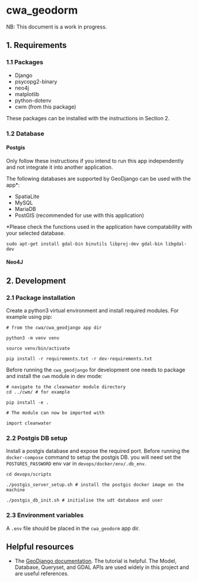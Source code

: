 # cwa_geodorm

NB: This document is a work in progress.

## 1. Requirements

### 1.1 Packages

- Django
- psycopg2-binary
- neo4j
- matplotlib
- python-dotenv
- cwm (from this package)

These packages can be installed with the instructions in Section 2.

### 1.2 Database

#### Postgis

Only follow these instructions if you intend to run this app independently and not integrate it into another application.

The following databases are supported by GeoDjango can be used with the app*:

- SpatiaLite
- MySQL
- MariaDB
- PostGIS (recommended for use with this application)

*Please check the functions used in the application have compatability with your selected database. 

`sudo apt-get install gdal-bin binutils libproj-dev gdal-bin libgdal-dev`

#### Neo4J

## 2. Development

### 2.1 Package installation

Create a python3 virtual environment and install required modules. For example using pip:

```
# from the cwa/cwa_geodjango app dir

python3 -m venv venv

source venv/bin/activate

pip install -r requirements.txt -r dev-requirements.txt
```

Before running the `cwa_geodjango` for development one needs to package and install the `cwm` module in dev mode:

```
# navigate to the cleanwater module directory
cd ../cwm/ # for example

pip install -e .

# The module can now be imported with

import cleanwater
```

### 2.2 Postgis DB setup 

Install a postgis database and expose the required port. Before running the `docker-compose` command to setup the postgis DB. you will need set the `POSTGRES_PASSWORD` env var in `devops/docker/env/.db_env`.

```
cd devops/scripts

./postgis_server_setup.sh # install the postgis docker image on the machine

./postgis_db_init.sh # initialise the udt database and user

```

### 2.3 Environment variables

A `.env` file should be placed in the `cwa_geodorm` app dir.


## Helpful resources

- The [GeoDjango documentation](https://docs.djangoproject.com/en/4.2/ref/contrib/gis/). The tutorial is helpful. The Model, Database, Queryset, and GDAL APIs are used widely in this project and are useful references.

